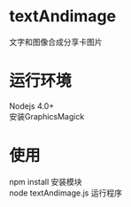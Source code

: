 # textAndimage
文字和图像合成分享卡图片
# 运行环境
Nodejs 4.0+ <br>
安装GraphicsMagick
# 使用
npm install   安装模块<br>
node textAndimage.js  运行程序
